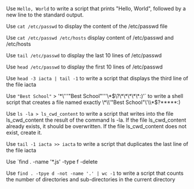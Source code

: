 Use `Hello, World` to write a script that prints "Hello, World", followed by a new line to the standard output.

Use `cat /etc/passwd` to display the content of the /etc/passwd file

Use `cat /etc/passwd /etc/hosts` display content of /etc/passwd and /etc/hosts

Use `tail /etc/passwd` to display the last 10 lines of /etc/passwd

Use `head /etc/passwd` to display the first 10 lines of /etc/passwd

Use `head -3 iacta | tail -1` to write a script that displays the third line of the file iacta

Use `"Best School"` > '\*\\'\''"Best School"\'\''\\*$\?\*\*\*\*\*:)'` to write a shell script that creates a file named exactly \*\\'"Best School"\'\\*$\?\*\*\*\*\*:)

Use `ls -la > ls_cwd_content` to write a script that writes into the file ls_cwd_content the result of the command ls -la. If the file ls_cwd_content already exists, it should be overwritten. If the file ls_cwd_content does not exist, create it.

Use `tail -1 iacta >> iacta` to write a script that duplicates the last line of the file iacta

Use `find . -name '*.js' -type f -delete

Use `find . -tpye d -not -name '.' | wc -1` to write a script that counts the number of directories and sub-directories in the current directory
